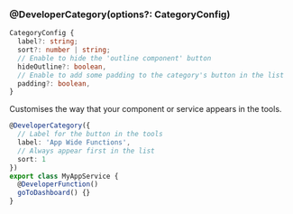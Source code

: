 ### @DeveloperCategory(options?: CategoryConfig)

```ts
CategoryConfig {
  label?: string;
  sort?: number | string;
  // Enable to hide the 'outline component' button
  hideOutline?: boolean,
  // Enable to add some padding to the category's button in the list
  padding?: boolean,
}
```

Customises the way that your component or service appears in the tools.

```ts
@DeveloperCategory({
  // Label for the button in the tools
  label: 'App Wide Functions',
  // Always appear first in the list
  sort: 1
})
export class MyAppService {
  @DeveloperFunction()
  goToDashboard() {}
}
```
